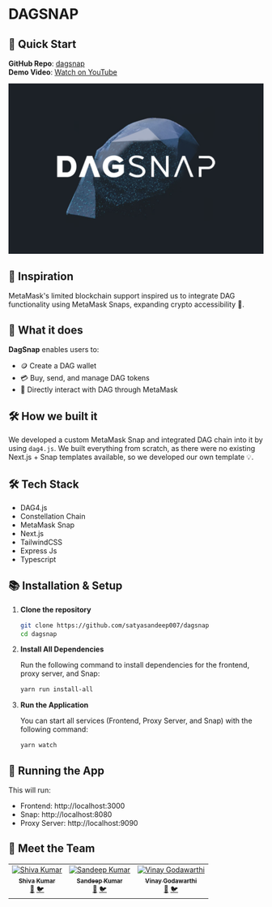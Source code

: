 # DAGSNAP

## 🚀 Quick Start

**GitHub Repo**: [dagsnap](https://github.com/satyasandeep007/dagsnap)  
**Demo Video**: [Watch on YouTube](https://www.youtube.com/watch?v=nQ4N-NUvzWQ)

![DAG Snap Demo](./demo/dagsnap_thumb.png)

## 🌟 Inspiration

MetaMask's limited blockchain support inspired us to integrate DAG functionality using MetaMask Snaps, expanding crypto accessibility 🚀.

## 🔧 What it does

**DagSnap** enables users to:

- 🪙 Create a DAG wallet
- 💳 Buy, send, and manage DAG tokens
- 📲 Directly interact with DAG through MetaMask

## 🛠️ How we built it

We developed a custom MetaMask Snap and integrated DAG chain into it by using `dag4.js`. We built everything from scratch, as there were no existing Next.js + Snap templates available, so we developed our own template 💡.

## 🛠️ Tech Stack

- DAG4.js
- Constellation Chain
- MetaMask Snap
- Next.js
- TailwindCSS
- Express Js
- Typescript

## 📚 Installation & Setup

1. **Clone the repository**

   ```bash
   git clone https://github.com/satyasandeep007/dagsnap
   cd dagsnap
   ```

2. **Install All Dependencies**

   Run the following command to install dependencies for the frontend, proxy server, and Snap:

   ```bash
   yarn run install-all
   ```

3. **Run the Application**

   You can start all services (Frontend, Proxy Server, and Snap) with the following command:

   ```bash
   yarn watch
   ```

## 🚀 Running the App

This will run:

- Frontend: http://localhost:3000
- Snap: http://localhost:8080
- Proxy Server: http://localhost:9090

## 👥 Meet the Team

<table>
  <tr>
    <td align="center">
      <a href="https://github.com/shivamangina">
        <img src="https://github.com/shivamangina.png" width="100px;" alt="Shiva Kumar"/><br />
        <sub><b>Shiva Kumar</b></sub>
      </a><br />
      <a href="https://www.linkedin.com/in/shivamangina/" title="LinkedIn">💼</a>
      <a href="https://twitter.com/shivakmangina" title="Twitter">🐦</a>
    </td>
    <td align="center">
      <a href="https://github.com/satyasandeep007">
        <img src="https://github.com/satyasandeep007.png" width="100px;" alt="Sandeep Kumar"/><br />
        <sub><b>Sandeep Kumar</b></sub>
      </a><br />
      <a href="https://www.linkedin.com/in/satyasandeep" title="LinkedIn">💼</a>
      <a href="https://twitter.com/satyasandeep76" title="Twitter">🐦</a>
    </td>
    <td align="center">
      <a href="https://github.com/vinay4656">
        <img src="https://github.com/vinay4656.png" width="100px;" alt="Vinay Godawarthi"/><br />
        <sub><b>Vinay Godawarthi</b></sub>
      </a><br />
      <a href="https://www.linkedin.com/in/vinaygodawarthi/" title="LinkedIn">💼</a>
      <a href="https://twitter.com/vinaygodawarthi" title="Twitter">🐦</a>
    </td>
  </tr>
</table>
